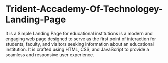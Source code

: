 # Trident-Accademy-Of-Technologey-Landing-Page
It is a Simple Landing Page for educational institutions is a modern and engaging web page designed to serve as the first point of interaction for students, faculty, and visitors seeking information about an educational institution. It is crafted using HTML, CSS, and JavaScript to provide a seamless and responsive user experience.
